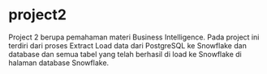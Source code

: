 # project2
Project 2 berupa pemahaman materi Business Intelligence. Pada project ini terdiri dari proses Extract Load data dari PostgreSQL ke Snowflake dan database dan semua tabel yang telah berhasil di load ke Snowflake di halaman database Snowflake.
